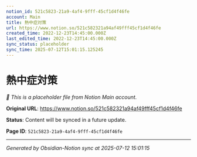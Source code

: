 ```yaml
---
notion_id: 521c5823-21a9-4af4-9fff-45cf1d4f46fe
account: Main
title: 熱中症対策
url: https://www.notion.so/521c582321a94af49fff45cf1d4f46fe
created_time: 2022-12-23T14:45:00.000Z
last_edited_time: 2022-12-23T14:45:00.000Z
sync_status: placeholder
sync_time: 2025-07-12T15:01:15.125245
---
```


# 熱中症対策

*🔄 This is a placeholder file from Notion Main account.*

**Original URL**: https://www.notion.so/521c582321a94af49fff45cf1d4f46fe

**Status**: Content will be synced in a future update.

**Page ID**: `521c5823-21a9-4af4-9fff-45cf1d4f46fe`

---

*Generated by Obsidian-Notion sync at 2025-07-12 15:01:15*
